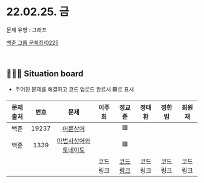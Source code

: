 # 22.02.25. 금
문제 유형 : 그래프
</br>

[백준 그룹 문제집/0225](https://www.acmicpc.net/group/workbook/view/13701/42420)

</br>

## 🧑🏽‍💻 Situation board
- 주어진 문제를 해결하고 코드 업로드 완료시 🟩로 표시

| 문제 출처   | 번호       | 문제      | 이주희  | 정교준  | 정태환  | 정한빔 | 최원재  |
| :--------: | :--------: | :--------: | :--------: | :-------: | :-------: | :-------: |  :-------: |
| 백준        | 19237      |[어른상어](https://www.acmicpc.net/problem/19237)  |       |     🟩    |        |       |      |
| 백준        | 1339      |[마법사상어와 토네이도](https://www.acmicpc.net/problem/20057) |      |   🟩     |          |       |      |
|             |           |           |  코드링크 | [코드링크](https://github.com/jeongkyojun/AlgorithmStudy/blob/main/%EC%8A%A4%ED%84%B0%EB%94%94/0225/%EC%A0%95%EA%B5%90%EC%A4%80/README.md)  | 코드링크  | 코드링크  | 코드링크  |
